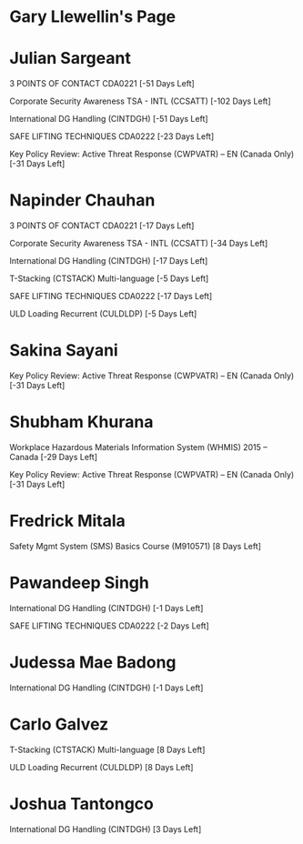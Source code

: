 # Gary Llewellin's Page




# Julian Sargeant


3 POINTS OF CONTACT CDA0221 [-51 Days Left]

Corporate Security Awareness TSA - INTL (CCSATT) [-102 Days Left]

International DG Handling (CINTDGH) [-51 Days Left]

SAFE LIFTING TECHNIQUES CDA0222 [-23 Days Left]

Key Policy Review: Active Threat Response (CWPVATR) – EN (Canada Only) [-31 Days Left]



# Napinder Chauhan


3 POINTS OF CONTACT CDA0221 [-17 Days Left]

Corporate Security Awareness TSA - INTL (CCSATT) [-34 Days Left]

International DG Handling (CINTDGH) [-17 Days Left]

T-Stacking (CTSTACK) Multi-language [-5 Days Left]

SAFE LIFTING TECHNIQUES CDA0222 [-17 Days Left]

ULD Loading Recurrent (CULDLDP) [-5 Days Left]



# Sakina Sayani


Key Policy Review: Active Threat Response (CWPVATR) – EN (Canada Only) [-31 Days Left]



# Shubham Khurana


Workplace Hazardous Materials Information System (WHMIS) 2015 – Canada [-29 Days Left]

Key Policy Review: Active Threat Response (CWPVATR) – EN (Canada Only) [-31 Days Left]



# Fredrick Mitala


Safety Mgmt System (SMS) Basics Course (M910571) [8 Days Left]



# Pawandeep Singh


International DG Handling (CINTDGH) [-1 Days Left]

SAFE LIFTING TECHNIQUES CDA0222 [-2 Days Left]



# Judessa Mae Badong


International DG Handling (CINTDGH) [-1 Days Left]



# Carlo Galvez


T-Stacking (CTSTACK) Multi-language [8 Days Left]

ULD Loading Recurrent (CULDLDP) [8 Days Left]



# Joshua Tantongco


International DG Handling (CINTDGH) [3 Days Left]



